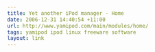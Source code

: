 ```yaml
---
title: Yet another iPod manager - Home
date: 2006-12-31 14:40:54 +11:00
url: http://www.yamipod.com/main/modules/home/
tags: yamipod ipod linux freeware software
layout: link
---
```

